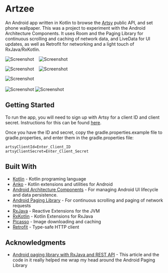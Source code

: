 # Artzee

An Android app written in Kotlin to browse the [Artsy](https://www.artsy.net/) public API, and set phone wallpaper. This was a project to experiment with the Android Architecture Components. It uses Room and the Paging Library for continuous scrolling and caching of network data, and LiveData for UI updates, as well as Retrofit for networking and a light touch of RxJava/RxKotlin.

![Screenshot](./.github/screenshot1.png)&nbsp;&nbsp;&nbsp;&nbsp;![Screenshot](./.github/Scroll.gif)

![Screenshot](./.github/screenshot2.png)&nbsp;&nbsp;&nbsp;&nbsp;![Screenshot](./.github/Transition.gif)

![Screenshot](./.github/Set.gif)
<br/><br/>
![Screenshot](./.github/screenshot4.png)
![Screenshot](./.github/screenshot5.png)

## Getting Started

To run the app, you will need to sign up with Artsy for a client ID and client secret. Instructions for this can be found [here](https://developers.artsy.net/start).

Once you have the ID and secret, copy the gradle.properties.example file to gradle.properties, and enter them in the gradle.properties file: 

```
artsyClientId=Enter_Client_ID
artsyClientSecret=Enter_Client_Secret
```

## Built With

* [Kotlin](https://kotlinlang.org/) - Kotlin programing language
* [Anko](https://github.com/Kotlin/anko) - Kotlin extensions and utilities for Android
* [Android Architecture Components](https://developer.android.com/topic/libraries/architecture/index.html) - For managing Android UI lifecycle and data persistence.
* [Android Paging Library](https://developer.android.com/topic/libraries/architecture/paging.html) - For continuous scrolling and paging of network requests
* [RxJava](https://github.com/ReactiveX/RxJava) - Reactive Extensions for the JVM
* [RxKotlin](https://github.com/ReactiveX/RxKotlin) - Kotlin Extensions for RxJava
* [Picasso](http://square.github.io/picasso/) - Image downloading and caching
* [Retrofit](http://square.github.io/retrofit/) - Type-safe HTTP client

## Acknowledgments

* [Android paging library with RxJava and REST API](https://medium.com/@Ahmed.AbdElmeged/android-paging-library-with-rxjava-and-rest-api-e5c229fd70ba) - This article and the code in it really helped me wrap my head around the Android Paging Library